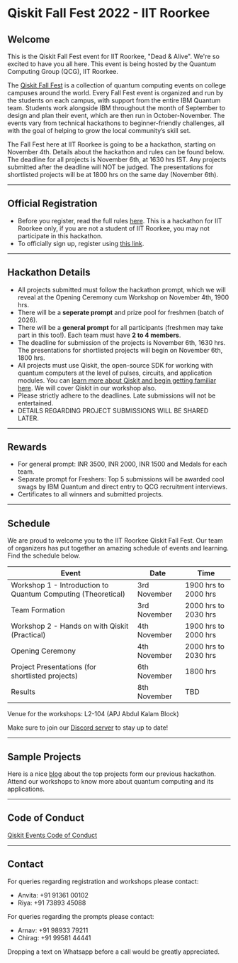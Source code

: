 # Qiskit Fall Fest 2022 - IIT Roorkee

## Welcome
This is the Qiskit Fall Fest event for IIT Roorkee, "Dead & Alive". We're so excited to have you all here. This event is being hosted by the Quantum Computing Group (QCG), IIT Roorkee.

The [Qiskit Fall Fest](https://medium.com/qiskit/introducing-the-qiskit-fall-fest-feb8456b557) is a collection of quantum computing events on college campuses around the world. Every Fall Fest event is organized and run by the students on each campus, with support from the entire IBM Quantum team. Students work alongside IBM throughout the month of September to design and plan their event, which are then run in October-November. The events vary from technical hackathons to beginner-friendly challenges, all with the goal of helping to grow the local community’s skill set.

The Fall Fest here at IIT Roorkee is going to be a hackathon, starting on November 4th. Details about the hackathon and rules can be found below. The deadline for all projects is November 6th, at 1630 hrs IST. Any projects submitted after the deadline will NOT be judged. The presentations for shortlisted projects will be at 1800 hrs on the same day (November 6th).

--------------------------------
## Official Registration
- Before you register, read the full rules [here](https://github.com/qiskit-community/fall-fest-22/blob/main/Qiskit%20Fall%20Fest%20Official%20Rules%20Template.docx). This is a hackathon for IIT Roorkee only, if you are not a student of IIT Roorkee, you may not participate in this hackathon.
- To officially sign up, register using [this link](https://forms.gle/Xf8qwZNfL4dxjwWu6).

--------------------------------
## Hackathon Details
- All projects submitted must follow the hackathon prompt, which we will reveal at the Opening Ceremony cum Workshop on November 4th, 1900 hrs.
- There will be a **seperate prompt** and prize pool for freshmen (batch of 2026).
- There will be a **general prompt** for all participants (freshmen may take part in this too!). Each team must have **2 to 4 members**.
- The deadline for submission of the projects is November 6th, 1630 hrs. The presentations for shortlisted projects will begin on November 6th, 1800 hrs. 
- All projects must use Qiskit, the open-source SDK for working with quantum computers at the level of pulses, circuits, and application modules. You can [learn more about Qiskit and begin getting familiar here](https://qiskit.org/learn/). We will cover Qiskit in our workshop also.
- Please strictly adhere to the deadlines. Late submissions will not be entertained. 
- DETAILS REGARDING PROJECT SUBMISSIONS WILL BE SHARED LATER. 

--------------------------------
## Rewards
- For general prompt: INR 3500, INR 2000, INR 1500 and Medals for each team.
- Separate prompt for Freshers: Top 5 submissions will be awarded cool swags by IBM Quantum and direct entry to QCG recruitment interviews.
- Certificates to all winners and submitted projects.

--------------------------------
## Schedule

We are proud to welcome you to the IIT Roorkee Qiskit Fall Fest. Our team of organizers has put together an amazing schedule of events and learning. Find the schedule below. 

| Event                                                            | Date          | Time                  |
| ---------------------------------------------------------------- | ------------  | --------------------- |
| Workshop 1 - Introduction to Quantum Computing (Theoretical)     | 3rd November  | 1900 hrs to 2000 hrs  |
| Team Formation                                                   | 3rd November  | 2000 hrs to 2030 hrs  |
| Workshop 2 - Hands on with Qiskit (Practical)                    | 4th November  | 1900 hrs to 2000 hrs  |
| Opening Ceremony                                                 | 4th November  | 2000 hrs to 2030 hrs  |
| Project Presentations (for shortlisted projects)                 | 6th November  | 1800 hrs              |
| Results                                                          | 8th November  | TBD                   |

Venue for the workshops: L2-104 (APJ Abdul Kalam Block)

Make sure to join our [Discord server](https://discord.gg/tu6hAYwP7s) to stay up to date!

--------------------------------
## Sample Projects 

Here is a nice [blog](https://medium.com/@qcgiitr/iitr-quantum-hackathon-2021-9fedb6ae865d) about the top projects form our previous hackathon. Attend our workshops to know more about quantum computing and its applications.

--------------------------------
## Code of Conduct

[Qiskit Events Code of Conduct](https://github.com/Qiskit/qiskit/blob/master/CODE_OF_CONDUCT.md)

--------------------------------
## Contact

For queries regarding registration and workshops please contact: 
- Anvita: +91 91361 00102 
- Riya: +91 73893 45088

For queries regarding the prompts please contact: 
- Arnav: +91 98933 79211 
- Chirag: +91 99581 44441

Dropping a text on Whatsapp before a call would be greatly appreciated. 
